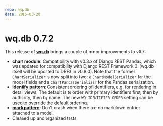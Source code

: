 ```yaml
---
repo: wq.db
date: 2015-03-20
---
```


# wq.db 0.7.2

This release of [**wq.db**](../wq.db/index.md) brings a couple of minor improvements to v0.7:
- [**chart module**](https://django-rest-pandas.wq.io/serializers/): Compatibility with v0.3.x of [Django REST Pandas](https://django-rest-pandas.wq.io), which was updated for compatibility with Django REST Framework 3.  (wq.db itself will be updated to DRF3 in v0.8.0).  Note that the former `ChartSerializer` is now split into two: a `ChartModelSerializer` for the model fields and a `ChartPandasSerializer` for the Pandas serialization.
- [**identify pattern**](../wq.db/patterns.md): Consistent ordering of identifiers, e.g. for rendering in detail views.  The default is to order with primary identifiers first, then by authority, then by name.  The new `WQ_IDENTIFIER_ORDER` setting can be used to override the default ordering.
- [**mark pattern**](https://github.com/wq/wq.markdown): Don't crash when there are no markdown entries attached to a model.
- Cleaned up and organized tests
